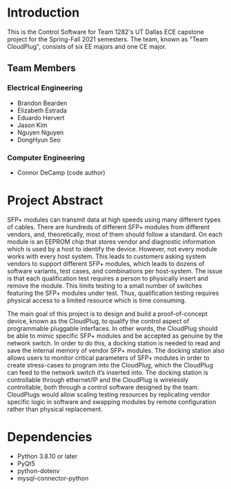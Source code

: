 # Introduction
This is the Control Software for Team 1282's UT Dallas ECE capstone project for the Spring-Fall 2021 semesters. The team, known as "Team CloudPlug", consists of six EE majors and one CE major.

## Team Members
### Electrical Engineering
- Brandon Bearden
- Elizabeth Estrada
- Eduardo Hervert
- Jason Kim
- Nguyen Nguyen
- DongHyun Seo
### Computer Engineering
- Connor DeCamp (code author)

# Project Abstract
SFP+ modules can transmit data at high speeds using many different types of cables. There are hundreds of different SFP+ modules from different vendors, and, theoretically, most of them should follow a standard. On each module is an EEPROM chip that stores vendor and diagnostic information which is used by a host to identify the device. However, not every module works with every host system. This leads to customers asking system vendors to support different SFP+ modules, which leads to dozens of software variants, test cases, and combinations per host-system. The issue is that each qualification test requires a person to physically insert and remove the module. This limits testing to a small number of switches featuring the SFP+ modules under test. Thus, qualification testing requires physical access to a limited resource which is time consuming. 

The main goal of this project is to design and build a proof-of-concept device, known as the CloudPlug, to qualify the control aspect of programmable pluggable interfaces. In other words, the CloudPlug should be able to mimic specific SFP+ modules and be accepted as genuine by the network switch. In order to do this, a docking station is needed to read and save the internal memory of vendor SFP+ modules. The docking station also allows users to monitor critical parameters of SFP+ modules in order to create stress-cases to program into the CloudPlug, which the CloudPlug can feed to the network switch it’s inserted into. The docking station is controllable through ethernet/IP and the CloudPlug is wirelessly controllable, both through a control software designed by the team. CloudPlugs would allow scaling testing resources by replicating vendor specific logic in software and swapping modules by remote configuration rather than physical replacement.

# Dependencies
- Python 3.8.10 or later
- PyQt5
- python-dotenv
- mysql-connector-python
